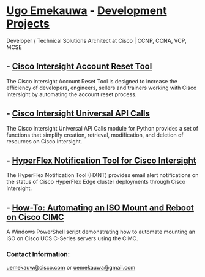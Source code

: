 # [Ugo Emekauwa](https://www.linkedin.com/in/uemekauwa) - [Development Projects](https://github.com/ugo-emekauwa)
Developer / Technical Solutions Architect at Cisco | CCNP, CCNA, VCP, MCSE

## - [Cisco Intersight Account Reset Tool](https://ugo-emekauwa.github.io/intersight-account-reset-tool/)
The Cisco Intersight Account Reset Tool is designed to increase the efficiency of developers, engineers, sellers and trainers working with Cisco Intersight by automating the account reset process.

## - [Cisco Intersight Universal API Calls](https://ugo-emekauwa.github.io/intersight-universal-api-calls/)
The Cisco Intersight Universal API Calls module for Python provides a set of functions that simplify creation, retrieval, modification, and deletion of resources on Cisco Intersight.

## - [HyperFlex Notification Tool for Cisco Intersight](https://ugo-emekauwa.github.io/hyperflex-notification-tool/)
The HyperFlex Notification Tool (HXNT) provides email alert notifications on the status of Cisco HyperFlex Edge cluster deployments through Cisco Intersight.

## - [How-To: Automating an ISO Mount and Reboot on Cisco CIMC](https://ugo-emekauwa.github.io/cisco-cimc-iso-mount/)
A Windows PowerShell script demonstrating how to automate mounting an ISO on Cisco UCS C-Series servers using the CIMC.

### Contact Information:
uemekauw@cisco.com or uemekauwa@gmail.com
